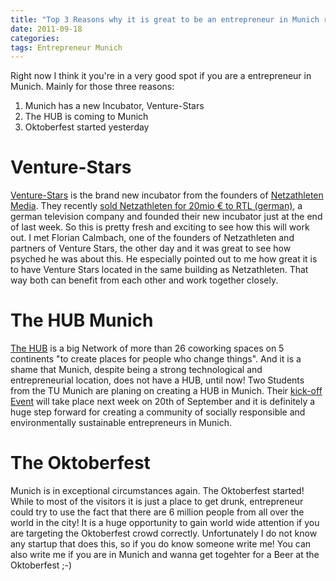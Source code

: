 ```yaml
---
title: "Top 3 Reasons why it is great to be an entrepreneur in Munich right now"
date: 2011-09-18
categories:
tags: Entrepreneur Munich
---
```


Right now I think it you're in a very good spot if you are a entrepreneur in Munich. Mainly for those three reasons:

1. Munich has a new Incubator, Venture-Stars
2. The HUB is coming to Munich
3. Oktoberfest started yesterday

# Venture-Stars
[Venture-Stars](http://www.venture-stars.com/) is the brand new incubator from the founders of [Netzathleten Media](http://www.netzathleten-media.de/). They recently [sold Netzathleten for 20mio € to RTL (german)](http://www.deutsche-startups.de/2011/08/09/rtl-netzathleten-exit/), a german television company and founded their new incubator just at the end of last week. So this is pretty fresh and exciting to see how this will work out. I met Florian Calmbach, one of the founders of Netzathleten and partners of Venture Stars, the other day and it was great to see how psyched he was about this. He especially pointed out to me how great it is to have Venture Stars located in the same building as Netzathleten. That way both can benefit from each other and work together closely.

# The HUB Munich
[The HUB](http://the-hub.net/) is a big Network of more than 26 coworking spaces on 5 continents "to create places for people who change things". And it is a shame that Munich, despite being a strong technological and entrepreneurial location, does not have a HUB, until now! Two Students from the TU Munich are planing on creating a HUB in Munich. Their [kick-off Event](http://hub-munich.de/inievent/) will take place next week on 20th of September and it is definitely a huge step forward for creating a community of socially responsible and environmentally sustainable entrepreneurs in Munich.

# The Oktoberfest
Munich is in exceptional circumstances again. The Oktoberfest started! While to most of the visitors it is just a place to get drunk, entrepreneur could try to use the fact that there are 6 million people from all over the world in the city! It is a huge opportunity to gain world wide attention if you are targeting the Oktoberfest crowd correctly. Unfortunately I do not know any startup that does this, so if you do know someone write me! You can also write me if you are in Munich and wanna get togehter for a Beer at the Oktoberfest ;-)
